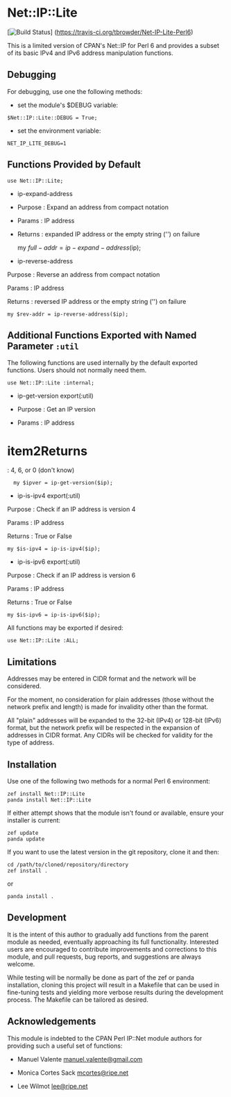 # Net::IP::Lite

[![Build Status](https://travis-ci.org/tbrowder/Net-IP-Lite-Perl6.svg?branch=master)]
  (https://travis-ci.org/tbrowder/Net-IP-Lite-Perl6)

This is a limited version of CPAN's Net::IP for Perl 6 and provides a
subset of its basic IPv4 and IPv6 address manipulation functions.

## Debugging

For debugging, use one the following methods:

- set the module's $DEBUG variable:

```
$Net::IP::Lite::DEBUG = True;
```

- set the environment variable:

```
NET_IP_LITE_DEBUG=1
```

## Functions Provided by Default

    use Net::IP::Lite;

  * ip-expand-address

  * Purpose : Expand an address from compact notation

  * Params : IP address

  * Returns : expanded IP address or the empty string ('') on failure

      my $full-addr = ip-expand-address($ip);

  * ip-reverse-address

Purpose : Reverse an address from compact notation

Params : IP address

Returns : reversed IP address or the empty string ('') on failure

    my $rev-addr = ip-reverse-address($ip);

Additional Functions Exported with Named Parameter `:util`
----------------------------------------------------------

The following functions are used internally by the default exported functions. Users should not normally need them.

    use Net::IP::Lite :internal;

  * ip-get-version export(:util)

  * Purpose : Get an IP version

  * Params : IP address

item2Returns
============

: 4, 6, or 0 (don't know)

      my $ipver = ip-get-version($ip);

  * ip-is-ipv4 export(:util)

Purpose : Check if an IP address is version 4

Params : IP address

Returns : True or False

    my $is-ipv4 = ip-is-ipv4($ip);

  * ip-is-ipv6 export(:util)

Purpose : Check if an IP address is version 6

Params : IP address

Returns : True or False

    my $is-ipv6 = ip-is-ipv6($ip);

All functions may be exported if desired:

    use Net::IP::Lite :ALL;

Limitations
-----------

Addresses may be entered in CIDR format and the network will be considered.

For the moment, no consideration for plain addresses (those without the network prefix and length) is made for invalidity other than the format.

All "plain" addresses will be expanded to the 32-bit (IPv4) or 128-bit (IPv6) format, but the network prefix will be respected in the expansion of addresses in CIDR format. Any CIDRs will be checked for validity for the type of address.

Installation
------------

Use one of the following two methods for a normal Perl 6 environment:

    zef install Net::IP::Lite
    panda install Net::IP::Lite

If either attempt shows that the module isn't found or available, ensure your installer is current:

    zef update
    panda update

If you want to use the latest version in the git repository, clone it and then:

    cd /path/to/cloned/repository/directory
    zef install .

or

    panda install .

Development
-----------

It is the intent of this author to gradually add functions from the parent module as needed, eventually approaching its full functionality. Interested users are encouraged to contribute improvements and corrections to this module, and pull requests, bug reports, and suggestions are always welcome.

While testing will be normally be done as part of the zef or panda installation, cloning this project will result in a Makefile that can be used in fine-tuning tests and yielding more verbose results during the development process. The Makefile can be tailored as desired.

Acknowledgements
----------------

This module is indebted to the CPAN Perl IP::Net module authors for providing such a useful set of functions:

  * Manuel Valente <manuel.valente@gmail.com>

  * Monica Cortes Sack <mcortes@ripe.net>

  * Lee Wilmot <lee@ripe.net>
